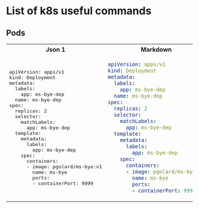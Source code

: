 #  List of k8s useful commands

## Pods


<table>
<tr>
<th>Json 1</th>
<th>Markdown</th>
</tr>
<tr>
<td>
<pre>
apiVersion: apps/v1
kind: Deployment
metadata:
  labels:
    app: ms-bye-dep
  name: ms-bye-dep
spec:
  replicas: 2
  selector:
    matchLabels:
      app: ms-bye-dep
  template:
    metadata:
      labels:
        app: ms-bye-dep
    spec:
      containers:
      - image: pgolard/ms-bye:v1
        name: ms-bye
        ports:
        - containerPort: 9999
</pre>
</td>
<td>

```yaml
apiVersion: apps/v1
kind: Deployment
metadata:
  labels:
    app: ms-bye-dep
  name: ms-bye-dep
spec:
  replicas: 2
  selector:
    matchLabels:
      app: ms-bye-dep
  template:
    metadata:
      labels:
        app: ms-bye-dep
    spec:
      containers:
      - image: pgolard/ms-bye:v1
        name: ms-bye
        ports:
        - containerPort: 9999
```

</td>
</tr>
</table>